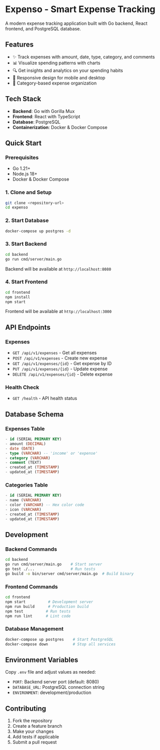 # Expenso - Smart Expense Tracking

A modern expense tracking application built with Go backend, React frontend, and PostgreSQL database.

## Features

- ✨ Track expenses with amount, date, type, category, and comments
- 📊 Visualize spending patterns with charts
- 🔍 Get insights and analytics on your spending habits
- 📱 Responsive design for mobile and desktop
- 🎯 Category-based expense organization

## Tech Stack

- **Backend**: Go with Gorilla Mux
- **Frontend**: React with TypeScript
- **Database**: PostgreSQL
- **Containerization**: Docker & Docker Compose

## Quick Start

### Prerequisites

- Go 1.21+
- Node.js 18+
- Docker & Docker Compose

### 1. Clone and Setup

```bash
git clone <repository-url>
cd expenso
```

### 2. Start Database

```bash
docker-compose up postgres -d
```

### 3. Start Backend

```bash
cd backend
go run cmd/server/main.go
```

Backend will be available at `http://localhost:8080`

### 4. Start Frontend

```bash
cd frontend
npm install
npm start
```

Frontend will be available at `http://localhost:3000`

## API Endpoints

### Expenses
- `GET /api/v1/expenses` - Get all expenses
- `POST /api/v1/expenses` - Create new expense
- `GET /api/v1/expenses/{id}` - Get expense by ID
- `PUT /api/v1/expenses/{id}` - Update expense
- `DELETE /api/v1/expenses/{id}` - Delete expense

### Health Check
- `GET /health` - API health status

## Database Schema

### Expenses Table
```sql
- id (SERIAL PRIMARY KEY)
- amount (DECIMAL)
- date (DATE)
- type (VARCHAR) -- 'income' or 'expense'
- category (VARCHAR)
- comment (TEXT)
- created_at (TIMESTAMP)
- updated_at (TIMESTAMP)
```

### Categories Table
```sql
- id (SERIAL PRIMARY KEY)
- name (VARCHAR)
- color (VARCHAR) -- Hex color code
- icon (VARCHAR)
- created_at (TIMESTAMP)
- updated_at (TIMESTAMP)
```

## Development

### Backend Commands
```bash
cd backend
go run cmd/server/main.go    # Start server
go test ./...                # Run tests
go build -o bin/server cmd/server/main.go  # Build binary
```

### Frontend Commands
```bash
cd frontend
npm start          # Development server
npm run build      # Production build
npm test          # Run tests
npm run lint      # Lint code
```

### Database Management
```bash
docker-compose up postgres    # Start PostgreSQL
docker-compose down           # Stop all services
```

## Environment Variables

Copy `.env` file and adjust values as needed:
- `PORT`: Backend server port (default: 8080)
- `DATABASE_URL`: PostgreSQL connection string
- `ENVIRONMENT`: development/production

## Contributing

1. Fork the repository
2. Create a feature branch
3. Make your changes
4. Add tests if applicable
5. Submit a pull request
